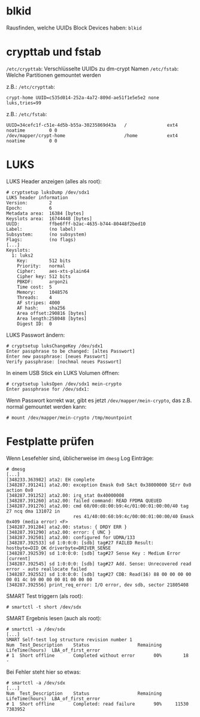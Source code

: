 # blkid
Rausfinden, welche UUIDs Block Devices haben: `blkid`

# crypttab und fstab
`/etc/crypttab`: Verschlüsselte UUIDs zu dm-crypt Namen
`/etc/fstab`: Welche Partitionen gemountet werden

z.B.: `/etc/crypttab`:
```
crypt-home UUID=c535d014-252a-4a72-809d-ae51f1e5e5e2 none luks,tries=99
```

z.B.: `/etc/fstab`:
```
UUID=34cefc1f-c51e-4d5b-b55a-30235869d43a   /               ext4    noatime         0 0
/dev/mapper/crypt-home                      /home           ext4    noatime         0 0
```

# LUKS
LUKS Header anzeigen (alles als root):
```
# cryptsetup luksDump /dev/sdx1
LUKS header information
Version:       	2
Epoch:         	6
Metadata area: 	16384 [bytes]
Keyslots area: 	16744448 [bytes]
UUID:          	ffbe6fff-b2ac-4635-b744-80448f2bed10
Label:         	(no label)
Subsystem:     	(no subsystem)
Flags:       	(no flags)
[...]
Keyslots:
  1: luks2
	Key:        512 bits
	Priority:   normal
	Cipher:     aes-xts-plain64
	Cipher key: 512 bits
	PBKDF:      argon2i
	Time cost:  5
	Memory:     1048576
	Threads:    4
	AF stripes: 4000
	AF hash:    sha256
	Area offset:290816 [bytes]
	Area length:258048 [bytes]
	Digest ID:  0
```

LUKS Passwort ändern:
```
# cryptsetup luksChangeKey /dev/sdx1
Enter passphrase to be changed: [altes Passwort]
Enter new passphrase: [neues Passwort]
Verify passphrase: [nochmal neues Passwort]
```

In einem USB Stick ein LUKS Volumen öffnen:
```
# cryptsetup luksOpen /dev/sdx1 mein-crypto
Enter passphrase for /dev/sdx1: 
```

Wenn Passwort korrekt war, gibt es jetzt `/dev/mapper/mein-crypto`, das z.B.
normal gemountet werden kann:

```
# mount /dev/mapper/mein-crypto /tmp/mountpoint
```

# Festplatte prüfen
Wenn Lesefehler sind, üblicherweise im `dmesg` Log Einträge:

```
# dmesg
[...]
[348233.363982] ata2: EH complete
[348287.391241] ata2.00: exception Emask 0x0 SAct 0x38000000 SErr 0x0 action 0x0
[348287.391252] ata2.00: irq_stat 0x40000008
[348287.391260] ata2.00: failed command: READ FPDMA QUEUED
[348287.391276] ata2.00: cmd 60/00:d8:00:b9:4c/01:00:01:00:00/40 tag 27 ncq dma 131072 in
                         res 41/40:00:60:b9:4c/00:00:01:00:00/40 Emask 0x409 (media error) <F>
[348287.391284] ata2.00: status: { DRDY ERR }
[348287.391290] ata2.00: error: { UNC }
[348287.392501] ata2.00: configured for UDMA/133
[348287.392533] sd 1:0:0:0: [sdb] tag#27 FAILED Result: hostbyte=DID_OK driverbyte=DRIVER_SENSE
[348287.392539] sd 1:0:0:0: [sdb] tag#27 Sense Key : Medium Error [current] 
[348287.392545] sd 1:0:0:0: [sdb] tag#27 Add. Sense: Unrecovered read error - auto reallocate failed
[348287.392552] sd 1:0:0:0: [sdb] tag#27 CDB: Read(16) 88 00 00 00 00 00 01 4c b9 00 00 00 01 00 00 00
[348287.392556] print_req_error: I/O error, dev sdb, sector 21805408
```

SMART Test triggern (als root):

```
# smartctl -t short /dev/sdx
```

SMART Ergebnis lesen (auch als root):
```
# smartctl -a /dev/sdx
[...]
SMART Self-test log structure revision number 1
Num  Test_Description    Status                  Remaining  LifeTime(hours)  LBA_of_first_error
# 1  Short offline       Completed without error       00%        18         -
```

Bei Fehler steht hier so etwas:

```
# smartctl -a /dev/sdx
[...]
Num  Test_Description    Status                  Remaining  LifeTime(hours)  LBA_of_first_error
# 1  Short offline       Completed: read failure       90%     11530         7383952
```

